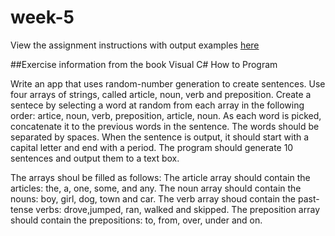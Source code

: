 # week-5

View the assignment instructions with output examples [here](https://github.com/camhelkuik/week-5/blob/master/Assign5.pdf)

##Exercise information from the book Visual C# How to Program

Write an app that uses random-number generation to create sentences. Use four arrays of strings, called article, noun, verb and preposition.
Create a sentece by selecting a word at random from each array in the following order: artice, noun, verb, preposition, article, noun. As each 
word is picked, concatenate it to the previous words in the sentence. The words should be separated by spaces. When the sentence is output, it
should start with a capital letter and end with a period. The program should generate 10 sentences and output them to a text box.

The arrays shoul be filled as follows: The article array should contain the articles: the, a, one, some, and any. The noun array should contain
the nouns: boy, girl, dog, town and car. The verb array shoud contain the past-tense verbs: drove,jumped, ran, walked and skipped. The preposition
array should contain the prepositions: to, from, over, under and on.
